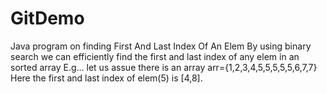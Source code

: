 # GitDemo
Java program on finding First And Last Index Of An Elem
By using binary search we can efficiently find the first and last index of any elem in an sorted array
E.g...
let us assue there is an array arr={1,2,3,4,5,5,5,5,5,6,7,7}
Here the first and last index of elem(5) is [4,8].
